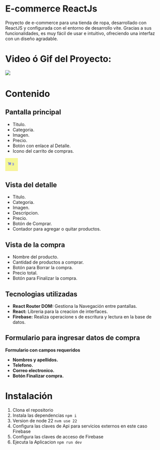 # E-commerce ReactJs

Proyecto de e-commerce para una tienda de ropa, desarrollado con ReactJS y configurada con el entorno de desarrollo vite. Gracias a sus funcionalidades, es muy fácil de usar e intuitivo, ofreciendo una interfaz con un diseño agradable.

# Video ó Gif del Proyecto:
<img src='./screenshot/e-commerce.mp4'  >

# Contenido
## Pantalla principal
- Titulo.
- Categoria.
- Imagen.
- Precio.
- Botón con enlace al Detalle.
- Icono del carrito de compras.

<img src='./screenshot/cart.jpeg' width='40' >


## Vista del detalle
- Titulo.
- Categoria.
- Imagen.
- Descripcion.
- Precio.
- Botón de Comprar.
- Contador para agregar o quitar productos.

## Vista de la compra
- Nombre del producto.
- Cantidad de productos a comprar.
- Botón para Borrar la compra.
- Precio total.
- Botón para Finalizar la compra.

## Tecnologias utilizadas
- **React Router DOM:** Gestiona la Navegación entre pantallas.
- **React:** Libreria para la creacíon de interfaces.
- **Firebase:** Realiza operacione s de escritura y lectura en la base de datos.

## Formulario para ingresar datos de compra
**Formulario con campos requeridos**
- **Nombres y apellidos.**
- **Telefono.**
- **Correo electronico.**
- **Botón Finalizar compra.**

# Instalación
1. Clona el repositorio
2. Instala las dependencias `npm i`
3. Version de node 22 `nvm use 22`
4. Configura las claves de Api para servicios externos en este caso Firebase
5. Configura las claves de acceso de Firebase
6. Ejecuta la Aplicacion `npm run dev`




